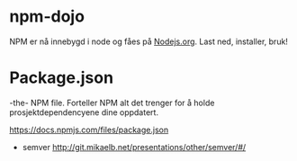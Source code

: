 # npm-dojo

NPM er nå innebygd i node og fåes på [Nodejs.org](http://nodejs.org/). Last ned, installer, bruk!



# Package.json
-the- NPM file. Forteller NPM alt det trenger for å holde prosjektdependencyene dine oppdatert.

https://docs.npmjs.com/files/package.json

- semver
http://git.mikaelb.net/presentations/other/semver/#/